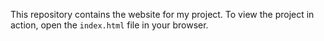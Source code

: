 This repository contains the website for my project. To view the project in action, open the `index.html` file in your browser.
